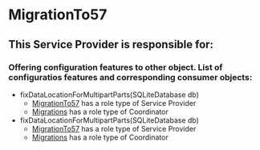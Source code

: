 # MigrationTo57
## This Service Provider is responsible for:
### Offering configuration features to other object. List of configuratios features and corresponding consumer objects: 
* fixDataLocationForMultipartParts(SQLiteDatabase db)
	* [MigrationTo57](../ServiceProviders/MigrationTo57.md) has a role type of Service Provider
	* [Migrations](../Coordinators/Migrations.md) has a role type of Coordinator
* fixDataLocationForMultipartParts(SQLiteDatabase db)
	* [MigrationTo57](../ServiceProviders/MigrationTo57.md) has a role type of Service Provider
	* [Migrations](../Coordinators/Migrations.md) has a role type of Coordinator
